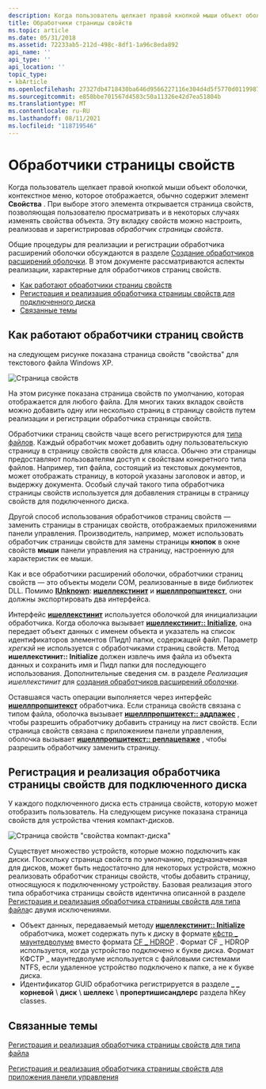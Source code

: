 ```yaml
---
description: Когда пользователь щелкает правой кнопкой мыши объект оболочки, контекстное меню, которое отображается, обычно содержит элемент свойства.
title: Обработчики страницы свойств
ms.topic: article
ms.date: 05/31/2018
ms.assetid: 72233ab5-212d-498c-8df1-1a96c8eda892
api_name: ''
api_type: ''
api_location: ''
topic_type:
- kbArticle
ms.openlocfilehash: 27327db4718430ba646d9566227116e304d4d5f5770d0119987b32e0cd2adce0
ms.sourcegitcommit: e858bbe701567d4583c50a11326e42d7ea51804b
ms.translationtype: MT
ms.contentlocale: ru-RU
ms.lasthandoff: 08/11/2021
ms.locfileid: "118719546"
---
```

# <a name="property-sheet-handlers"></a>Обработчики страницы свойств

Когда пользователь щелкает правой кнопкой мыши объект оболочки, контекстное меню, которое отображается, обычно содержит элемент **Свойства** . При выборе этого элемента открывается страница свойств, позволяющая пользователю просматривать и в некоторых случаях изменять свойства объекта. Эту вкладку свойств можно настроить, реализовав и зарегистрировав *обработчик страницы свойств*.

Общие процедуры для реализации и регистрации обработчика расширений оболочки обсуждаются в разделе [Создание обработчиков расширений оболочки](handlers.md). В этом документе рассматриваются аспекты реализации, характерные для обработчиков страниц свойств.

-   [Как работают обработчики страниц свойств](#how-property-sheet-handlers-work)
-   [Регистрация и реализация обработчика страницы свойств для подключенного диска](#registering-and-implementing-a-property-sheet-handler-for-a-mounted-drive)
-   [Связанные темы](#related-topics)

## <a name="how-property-sheet-handlers-work"></a>Как работают обработчики страниц свойств

на следующем рисунке показана страница свойств "свойства" для текстового файла Windows XP.

![Страница свойств](images/propsheethandler1.jpg)

На этом рисунке показана страница свойств по умолчанию, которая отображается для любого файла. Для многих таких вкладок свойств можно добавить одну или несколько страниц в страницу свойств путем реализации и регистрации обработчика страницы свойств.

Обработчики страниц свойств чаще всего регистрируются для [типа файлов](fa-file-types.md). Каждый обработчик может добавить одну пользовательскую страницу в страницу свойств свойств для класса. Обычно эти страницы предоставляют пользователям доступ к свойствам конкретного типа файлов. Например, тип файла, состоящий из текстовых документов, может отображать страницу, в которой указаны заголовок и автор, и выдержку документа. Особый случай такого типа обработчика страницы свойств используется для добавления страницы в страницу свойств для подключенного диска.

Другой способ использования обработчиков страниц свойств — заменить страницы в страницах свойств, отображаемых приложениями панели управления. Производитель, например, может использовать обработчик страницы свойств для замены страницы **кнопок** в окне свойств **мыши** панели управления на страницу, настроенную для характеристик ее мыши.

Как и все обработчики расширений оболочки, обработчики страниц свойств — это объекты модели COM, реализованные в виде библиотек DLL. Помимо [**IUnknown**](/windows/win32/api/unknwn/nn-unknwn-iunknown): [**ишеллекстинит**](/windows/win32/api/shobjidl_core/nn-shobjidl_core-ishellextinit) и [**ишеллпропшитекст**](/windows/desktop/api/shobjidl_core/nn-shobjidl_core-ishellpropsheetext), они должны экспортировать два интерфейса.

Интерфейс [**ишеллекстинит**](/windows/win32/api/shobjidl_core/nn-shobjidl_core-ishellextinit) используется оболочкой для инициализации обработчика. Когда оболочка вызывает [**ишеллекстинит:: Initialize**](/windows/desktop/api/shobjidl_core/nf-shobjidl_core-ishellextinit-initialize), она передает объект данных с именем объекта и указатель на список идентификаторов элементов (Пидл) папки, содержащей файл. Параметр *хрегкэй* не используется с обработчиками страниц свойств. Метод **ишеллекстинит:: Initialize** должен извлечь имя файла из объекта данных и сохранить имя и Пидл папки для последующего использования. Дополнительные сведения см. в разделе *Реализация ишеллекстинит* для [создания обработчиков расширений оболочки](handlers.md).

Оставшаяся часть операции выполняется через интерфейс [**ишеллпропшитекст**](/windows/desktop/api/shobjidl_core/nn-shobjidl_core-ishellpropsheetext) обработчика. Если страница свойств связана с типом файла, оболочка вызывает [**ишеллпропшитекст:: аддпажес**](/windows/desktop/api/shobjidl_core/nf-shobjidl_core-ishellpropsheetext-addpages) , чтобы разрешить обработчику добавить страницу на лист свойств. Если страница свойств связана с приложением панели управления, оболочка вызывает [**ишеллпропшитекст:: реплацепаже**](/windows/desktop/api/shobjidl_core/nf-shobjidl_core-ishellpropsheetext-replacepage) , чтобы разрешить обработчику заменить страницу.

## <a name="registering-and-implementing-a-property-sheet-handler-for-a-mounted-drive"></a>Регистрация и реализация обработчика страницы свойств для подключенного диска

У каждого подключенного диска есть страница свойств, которую может отобразить пользователь. На следующем рисунке показана страница свойств для устройства чтения компакт-дисков.

![Страница свойств "свойства компакт-диска"](images/propsheethandler2.jpg)

Существует множество устройств, которые можно подключить как диски. Поскольку страница свойств по умолчанию, предназначенная для дисков, может быть недостаточно для некоторых устройств, можно реализовать обработчик страницы свойств, чтобы добавить страницу, относящуюся к подключенному устройству. Базовая реализация этого типа обработчика страницы свойств идентична описанной в разделе [Регистрация и реализация обработчика страницы свойств для типа файла](how-to-register-and-implement-a-property-sheet-handler-for-a-file-type.md)с двумя исключениями.

-   Объект данных, передаваемый методу [**ишеллекстинит:: Initialize**](/windows/desktop/api/shobjidl_core/nf-shobjidl_core-ishellextinit-initialize) обработчика, может содержать путь к диску в формате [кфстр \_ маунтедволуме](clipboard.md) вместо формата [CF \_ HDROP](clipboard.md) . Формат CF \_ HDROP используется, когда устройство подключено к букве диска. Формат КФСТР \_ маунтедволуме используется с файловыми системами NTFS, если удаленное устройство подключено к папке, а не к букве диска.
-   Идентификатор GUID обработчика регистрируется в разделе **\_ \_ корневой** \\ **диск** \\ **шеллекс** \\ **пропертишисандлерс** раздела hKey classes.

## <a name="related-topics"></a>Связанные темы

<dl> <dt>

[Регистрация и реализация обработчика страницы свойств для типа файла](how-to-register-and-implement-a-property-sheet-handler-for-a-file-type.md)
</dt> <dt>

[Регистрация и реализация обработчика страницы свойств для приложения панели управления](how-to-register-and-implement-a-property-sheet-handler-for-a-control-panel-application.md)
</dt> </dl>

 

 
